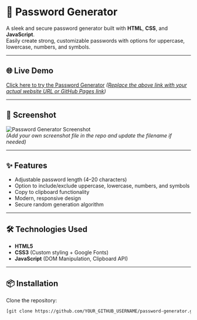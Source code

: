 # 🔐 Password Generator

A sleek and secure password generator built with **HTML**, **CSS**, and **JavaScript**.  
Easily create strong, customizable passwords with options for uppercase, lowercase, numbers, and symbols.

---

## 🌐 Live Demo
[Click here to try the Password Generator]([https://balajideveloper-hub.github.io/password-genaration/](https://balajideveloper-hub.github.io/password-genaration/))
*([Replace the above link with your actual website URL or GitHub Pages link](https://balajideveloper-hub.github.io/password-genaration/))*

---

## 📸 Screenshot
![Password Generator Screenshot](screenshot.png)  
*(Add your own screenshot file in the repo and update the filename if needed)*

---

## ✨ Features
- Adjustable password length (4–20 characters)
- Option to include/exclude uppercase, lowercase, numbers, and symbols
- Copy to clipboard functionality
- Modern, responsive design
- Secure random generation algorithm

---

## 🛠 Technologies Used
- **HTML5**
- **CSS3** (Custom styling + Google Fonts)
- **JavaScript** (DOM Manipulation, Clipboard API)

---

## 📦 Installation
Clone the repository:
```bash
[git clone https://github.com/YOUR_GITHUB_USERNAME/password-generator.git](https://github.com/balajideveloper-hub/password-genaration.git)
